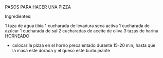 PASOS PARA HACER UNA PIZZA

Ingredientes:

1 taza de agua tibia
1 cucharada de levadura seca activa
1 cucharada de azúcar
1 cucharada de sal
2 cucharadas de aceite de oliva
3 tazas de harina
HORNEADO: 
- colocar la pizza en el horno precalentado durante 15-20 min, hasta que la masa este dorada y el queso este burbujeante